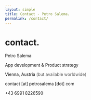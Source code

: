 ```yaml
---
layout: simple
title: Contact - Petro Salema.
permalink: /contact/
---
```


<h1>contact<b>.</b></h1>

<p>Petro Salema</p>
<p>App development &amp; Product strategy</p>
<p>Vienna, Austria <span style="opacity:0.7">(but available worldwide)</span></p>
<p>
<script><!--
var a='contact';var b='petrosalema.com';
document.write(a+'@'+b);
//--></script><noscript>contact&nbsp;[at]&nbsp;petrosalema&nbsp;[dot]&nbsp;com</noscript>
</p>
<p>+43 6991 8226590</p>

<style>
body#simple p {
  margin-bottom: 0;
  font-size: 20px;
  text-align: center;
}
body#simple::before { background-image: url(/static/portrait4.png); }
.content { margin-top: 50px; }
</style>

